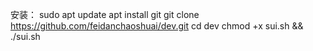 安装：
  sudo apt update
  apt install git
  git clone https://github.com/feidanchaoshuai/dev.git
  cd dev
  chmod +x sui.sh && ./sui.sh
  
